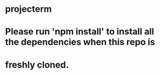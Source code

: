 # projecterm
#
# Please run 'npm install' to install all the dependencies when this repo is 
# freshly cloned.
#
#
#
#
#
#

